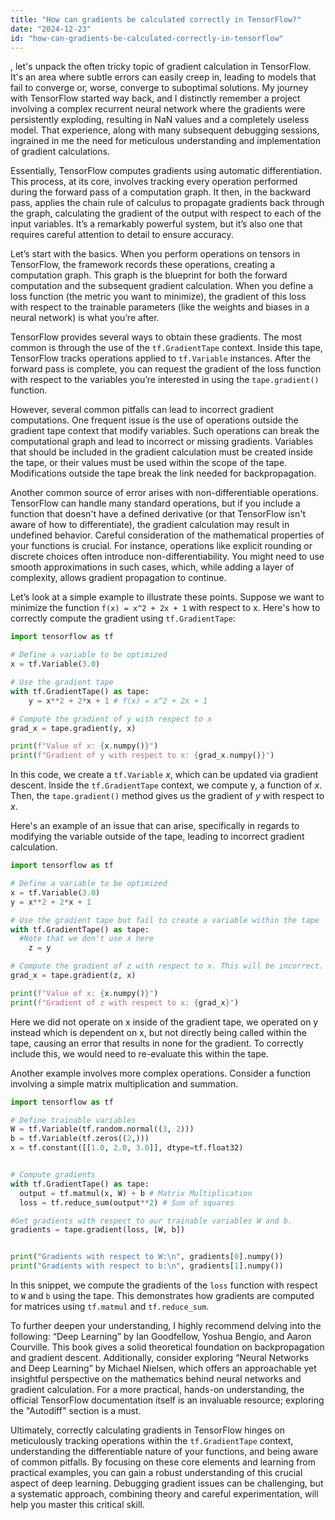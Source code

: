 ```yaml
---
title: "How can gradients be calculated correctly in TensorFlow?"
date: "2024-12-23"
id: "how-can-gradients-be-calculated-correctly-in-tensorflow"
---
```


, let's unpack the often tricky topic of gradient calculation in TensorFlow. It's an area where subtle errors can easily creep in, leading to models that fail to converge or, worse, converge to suboptimal solutions. My journey with TensorFlow started way back, and I distinctly remember a project involving a complex recurrent neural network where the gradients were persistently exploding, resulting in NaN values and a completely useless model. That experience, along with many subsequent debugging sessions, ingrained in me the need for meticulous understanding and implementation of gradient calculations.

Essentially, TensorFlow computes gradients using automatic differentiation. This process, at its core, involves tracking every operation performed during the forward pass of a computation graph. It then, in the backward pass, applies the chain rule of calculus to propagate gradients back through the graph, calculating the gradient of the output with respect to each of the input variables. It’s a remarkably powerful system, but it’s also one that requires careful attention to detail to ensure accuracy.

Let’s start with the basics. When you perform operations on tensors in TensorFlow, the framework records these operations, creating a computation graph. This graph is the blueprint for both the forward computation and the subsequent gradient calculation. When you define a loss function (the metric you want to minimize), the gradient of this loss with respect to the trainable parameters (like the weights and biases in a neural network) is what you’re after.

TensorFlow provides several ways to obtain these gradients. The most common is through the use of the `tf.GradientTape` context. Inside this tape, TensorFlow tracks operations applied to `tf.Variable` instances. After the forward pass is complete, you can request the gradient of the loss function with respect to the variables you’re interested in using the `tape.gradient()` function.

However, several common pitfalls can lead to incorrect gradient computations. One frequent issue is the use of operations outside the gradient tape context that modify variables. Such operations can break the computational graph and lead to incorrect or missing gradients. Variables that should be included in the gradient calculation must be created inside the tape, or their values must be used within the scope of the tape. Modifications outside the tape break the link needed for backpropagation.

Another common source of error arises with non-differentiable operations. TensorFlow can handle many standard operations, but if you include a function that doesn't have a defined derivative (or that TensorFlow isn't aware of how to differentiate), the gradient calculation may result in undefined behavior. Careful consideration of the mathematical properties of your functions is crucial. For instance, operations like explicit rounding or discrete choices often introduce non-differentiability. You might need to use smooth approximations in such cases, which, while adding a layer of complexity, allows gradient propagation to continue.

Let’s look at a simple example to illustrate these points. Suppose we want to minimize the function `f(x) = x^2 + 2x + 1` with respect to x. Here's how to correctly compute the gradient using `tf.GradientTape`:

```python
import tensorflow as tf

# Define a variable to be optimized
x = tf.Variable(3.0)

# Use the gradient tape
with tf.GradientTape() as tape:
    y = x**2 + 2*x + 1 # f(x) = x^2 + 2x + 1

# Compute the gradient of y with respect to x
grad_x = tape.gradient(y, x)

print(f"Value of x: {x.numpy()}")
print(f"Gradient of y with respect to x: {grad_x.numpy()}")
```
In this code, we create a `tf.Variable` *x*, which can be updated via gradient descent. Inside the `tf.GradientTape` context, we compute y, a function of *x*. Then, the `tape.gradient()` method gives us the gradient of *y* with respect to *x*.

Here's an example of an issue that can arise, specifically in regards to modifying the variable outside of the tape, leading to incorrect gradient calculation.

```python
import tensorflow as tf

# Define a variable to be optimized
x = tf.Variable(3.0)
y = x**2 + 2*x + 1

# Use the gradient tape but fail to create a variable within the tape
with tf.GradientTape() as tape:
  #Note that we don't use x here
    z = y

# Compute the gradient of z with respect to x. This will be incorrect.
grad_x = tape.gradient(z, x)

print(f"Value of x: {x.numpy()}")
print(f"Gradient of z with respect to x: {grad_x}")
```
Here we did not operate on x inside of the gradient tape, we operated on y instead which is dependent on x, but not directly being called within the tape, causing an error that results in none for the gradient. To correctly include this, we would need to re-evaluate this within the tape.

Another example involves more complex operations. Consider a function involving a simple matrix multiplication and summation.

```python
import tensorflow as tf

# Define trainable variables
W = tf.Variable(tf.random.normal((3, 2)))
b = tf.Variable(tf.zeros((2,)))
x = tf.constant([[1.0, 2.0, 3.0]], dtype=tf.float32)


# Compute gradients
with tf.GradientTape() as tape:
  output = tf.matmul(x, W) + b # Matrix Multiplication
  loss = tf.reduce_sum(output**2) # Sum of squares

#Get gradients with respect to our trainable variables W and b.
gradients = tape.gradient(loss, [W, b])


print("Gradients with respect to W:\n", gradients[0].numpy())
print("Gradients with respect to b:\n", gradients[1].numpy())

```
In this snippet, we compute the gradients of the `loss` function with respect to `W` and `b` using the tape. This demonstrates how gradients are computed for matrices using `tf.matmul` and `tf.reduce_sum`.

To further deepen your understanding, I highly recommend delving into the following: “Deep Learning” by Ian Goodfellow, Yoshua Bengio, and Aaron Courville. This book gives a solid theoretical foundation on backpropagation and gradient descent. Additionally, consider exploring “Neural Networks and Deep Learning” by Michael Nielsen, which offers an approachable yet insightful perspective on the mathematics behind neural networks and gradient calculation. For a more practical, hands-on understanding, the official TensorFlow documentation itself is an invaluable resource; exploring the "Autodiff" section is a must.

Ultimately, correctly calculating gradients in TensorFlow hinges on meticulously tracking operations within the `tf.GradientTape` context, understanding the differentiable nature of your functions, and being aware of common pitfalls. By focusing on these core elements and learning from practical examples, you can gain a robust understanding of this crucial aspect of deep learning. Debugging gradient issues can be challenging, but a systematic approach, combining theory and careful experimentation, will help you master this critical skill.
